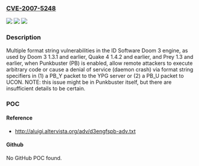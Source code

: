 ### [CVE-2007-5248](https://cve.mitre.org/cgi-bin/cvename.cgi?name=CVE-2007-5248)
![](https://img.shields.io/static/v1?label=Product&message=n%2Fa&color=blue)
![](https://img.shields.io/static/v1?label=Version&message=n%2Fa&color=blue)
![](https://img.shields.io/static/v1?label=Vulnerability&message=n%2Fa&color=brighgreen)

### Description

Multiple format string vulnerabilities in the ID Software Doom 3 engine, as used by Doom 3 1.3.1 and earlier, Quake 4 1.4.2 and earlier, and Prey 1.3 and earlier, when Punkbuster (PB) is enabled, allow remote attackers to execute arbitrary code or cause a denial of service (daemon crash) via format string specifiers in (1) a PB_Y packet to the YPG server or (2) a PB_U packet to UCON.  NOTE: this issue might be in Punkbuster itself, but there are insufficient details to be certain.

### POC

#### Reference
- http://aluigi.altervista.org/adv/d3engfspb-adv.txt

#### Github
No GitHub POC found.

